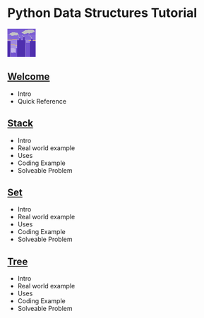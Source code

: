 # Python Data Structures Tutorial

![](images/icon.jpg)

## [Welcome](0-Welcome.md)
- Intro
- Quick Reference

## [Stack](1-Stack.md)
- Intro
- Real world example
- Uses
- Coding Example
- Solveable Problem

## [Set](2-Set.md)
- Intro
- Real world example
- Uses
- Coding Example
- Solveable Problem

## [Tree](2-Tree.md)
- Intro
- Real world example
- Uses
- Coding Example
- Solveable Problem
